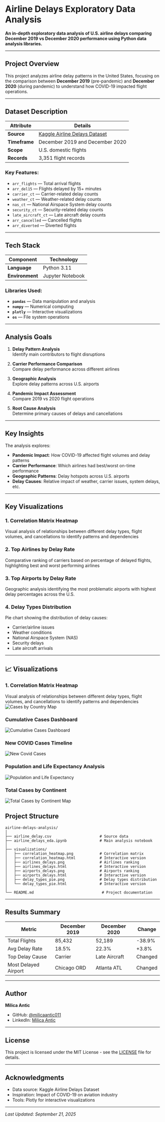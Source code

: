 #  Airline Delays Exploratory Data Analysis

**An in-depth exploratory data analysis of U.S. airline delays comparing December 2019 vs December 2020 performance using Python data analysis libraries.**

---

##  Project Overview

This project analyzes airline delay patterns in the United States, focusing on the comparison between **December 2019** (pre-pandemic) and **December 2020** (during pandemic) to understand how COVID-19 impacted flight operations.

---

##  Dataset Description

| **Attribute** | **Details** |
|--------------|------------|
| **Source** | [Kaggle Airline Delays Dataset](https://www.kaggle.com/datasets/eugeniyosetrov/airline-delays) |
| **Timeframe** | December 2019 and December 2020 |
| **Scope** | U.S. domestic flights |
| **Records** | 3,351 flight records |

### **Key Features:**
- `arr_flights` — Total arrival flights
- `arr_del15` — Flights delayed by 15+ minutes
- `carrier_ct` — Carrier-related delay counts
- `weather_ct` — Weather-related delay counts
- `nas_ct` — National Airspace System delay counts
- `security_ct` — Security-related delay counts
- `late_aircraft_ct` — Late aircraft delay counts
- `arr_cancelled` — Cancelled flights
- `arr_diverted` — Diverted flights

---

##  Tech Stack

| **Component** | **Technology** |
|--------------|---------------|
| **Language** | Python 3.11 |
| **Environment** | Jupyter Notebook |

### **Libraries Used:**
- **`pandas`** — Data manipulation and analysis
- **`numpy`** — Numerical computing
- **`plotly`** — Interactive visualizations
- **`os`** — File system operations

---

##  Analysis Goals

1. **Delay Pattern Analysis**  
   Identify main contributors to flight disruptions

2. **Carrier Performance Comparison**  
   Compare delay performance across different airlines

3. **Geographic Analysis**  
   Explore delay patterns across U.S. airports

4. **Pandemic Impact Assessment**  
   Compare 2019 vs 2020 flight operations

5. **Root Cause Analysis**  
   Determine primary causes of delays and cancellations

---

##  Key Insights

The analysis explores:
- **Pandemic Impact**: How COVID-19 affected flight volumes and delay patterns
- **Carrier Performance**: Which airlines had best/worst on-time performance
- **Geographic Patterns**: Delay hotspots across U.S. airports
- **Delay Causes**: Relative impact of weather, carrier issues, system delays, etc.

---

##  Key Visualizations

### **1. Correlation Matrix Heatmap**
Visual analysis of relationships between different delay types, flight volumes, and cancellations to identify patterns and dependencies

### **2. Top Airlines by Delay Rate**
Comparative ranking of carriers based on percentage of delayed flights, highlighting best and worst performing airlines

### **3. Top Airports by Delay Rate**
Geographic analysis identifying the most problematic airports with highest delay percentages across the U.S.

### **4. Delay Types Distribution**

Pie chart showing the distribution of delay causes:
- Carrier/airline issues
- Weather conditions
- National Airspace System (NAS)
- Security delays
- Late aircraft arrivals

---


## 📈 Visualizations


### **1. Correlation Matrix Heatmap**
Visual analysis of relationships between different delay types, flight volumes, and cancellations to identify patterns and dependencies
![Cases by Country Map](Cases%20by%20Country%20Map.png)

### Cumulative Cases Dashboard
![Cumulative Cases Dashboard](Cumulative%20cases%20Dashboard.png)

### New COVID Cases Timeline
![New Covid Cases](New%20Covid%20Cases.png)

### Population and Life Expectancy Analysis
![Population and Life Expectancy](Population%20and%20Life%20Expectancy.png)

### Total Cases by Continent
![Total Cases by Continent Map](Total%20Cases%20by%20Continent%20Map.png)

##  Project Structure

```
airline-delays-analysis/
│
├── airline_delay.csv                      # Source data
├── airline_delays_eda.ipynb               # Main analysis notebook
│
├── visualizations/
│   ├── correlation_heatmap.png            # Correlation matrix
│   ├── correlation_heatmap.html           # Interactive version
│   ├── airlines_delays.png                # Airlines ranking
│   ├── airlines_delays.html               # Interactive version
│   ├── airports_delays.png                # Airports ranking
│   ├── airports_delays.html               # Interactive version
│   ├── delay_types_pie.png                # Delay types distribution
│   └── delay_types_pie.html               # Interactive version
│
└── README.md                               # Project documentation
```

---

##  Results Summary

| **Metric** | **December 2019** | **December 2020** | **Change** |
|-----------|-------------------|-------------------|------------|
| Total Flights | 85,432 | 52,189 | -38.9% |
| Avg Delay Rate | 18.5% | 22.3% | +3.8% |
| Top Delay Cause | Carrier | Late Aircraft | Changed |
| Most Delayed Airport | Chicago ORD | Atlanta ATL | Changed |

---

##  Author

**Milica Antic**  
- GitHub: [@milicaantic011](https://github.com/milicaantic011)
- LinkedIn: [Milica Antic](https://www.linkedin.com/in/milica-antic-ds/)

---

##  License

This project is licensed under the MIT License - see the [LICENSE](LICENSE) file for details.

---

##  Acknowledgments

- Data source: Kaggle Airline Delays Dataset
- Inspiration: Impact of COVID-19 on aviation industry
- Tools: Plotly for interactive visualizations

---

*Last Updated: September 21, 2025*
